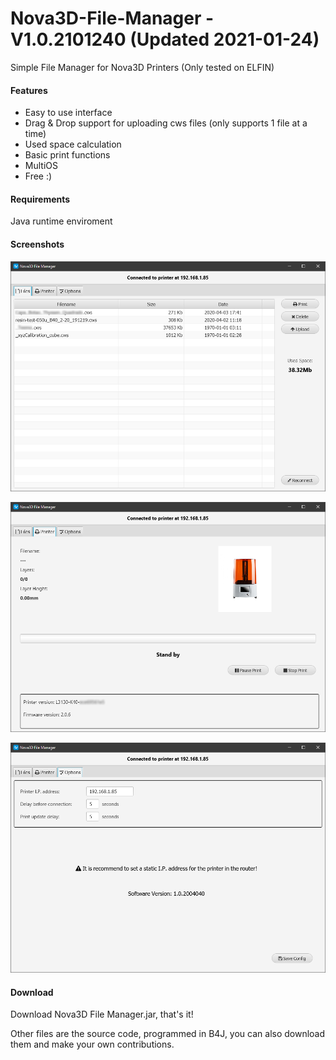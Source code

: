 # Nova3D-File-Manager - V1.0.2101240 (Updated 2021-01-24)
Simple File Manager for Nova3D Printers (Only tested on ELFIN)

#### Features
- Easy to use interface
- Drag & Drop support for uploading cws files (only supports 1 file at a time)
- Used space calculation
- Basic print functions
- MultiOS
- Free :)

#### Requirements
Java runtime enviroment

#### Screenshots

![preform_diagnostics_mode](https://raw.githubusercontent.com/Nume1977/Nova3D-File-Manager/master/imgs/image.png)

![preform_diagnostics_mode](https://raw.githubusercontent.com/Nume1977/Nova3D-File-Manager/master/imgs/image1.png)

![preform_diagnostics_mode](https://raw.githubusercontent.com/Nume1977/Nova3D-File-Manager/master/imgs/image2.png)

#### Download

Download Nova3D File Manager.jar, that's it!

Other files are the source code, programmed in B4J, you can also download them and make your own contributions.
